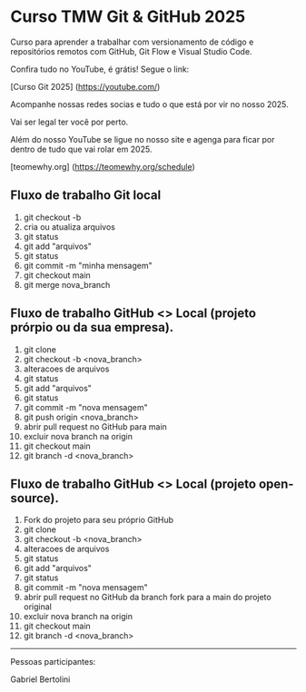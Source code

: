 # Curso TMW Git & GitHub 2025

Curso para aprender a trabalhar com versionamento de código e repositórios remotos com GitHub, Git Flow e Visual Studio Code.


Confira tudo no YouTube, é grátis! Segue o link:

[Curso Git 2025] (https://youtube.com/)

Acompanhe nossas redes socias e tudo o que está por vir no nosso 2025.

Vai ser legal ter você por perto.

Além do nosso YouTube se ligue no nosso site e agenga para ficar por dentro de tudo que vai rolar em 2025.

[teomewhy.org] (https://teomewhy.org/schedule)

## Fluxo de trabalho Git local

1. git checkout -b <nova branch>
2. cria ou atualiza arquivos
3. git status
4. git add "arquivos"
5. git status
6. git commit -m "minha mensagem"
7. git checkout main
8. git merge nova_branch

## Fluxo de trabalho GitHub <> Local (projeto prórpio ou da sua empresa).

1. git clone <endereco do projeto>
2. git checkout -b <nova_branch>
3. alteracoes de arquivos
4. git status
5. git add "arquivos"
6. git status
7. git commit -m "nova mensagem"
8. git push origin <nova_branch>
9. abrir pull request no GitHub para main
10. excluir nova branch na origin
11. git checkout main
12. git branch -d <nova_branch>

## Fluxo de trabalho GitHub <> Local (projeto open-source).

1. Fork do projeto para seu próprio GitHub
2. git clone <endereco do projeto fork>
3. git checkout -b <nova_branch>
4. alteracoes de arquivos
5. git status
6. git add "arquivos"
7. git status
8. git commit -m "nova mensagem"
10. abrir pull request no GitHub da branch fork para a main do projeto original
11. excluir nova branch na origin
12. git checkout main
13. git branch -d <nova_branch>
-----

Pessoas participantes:


Gabriel Bertolini